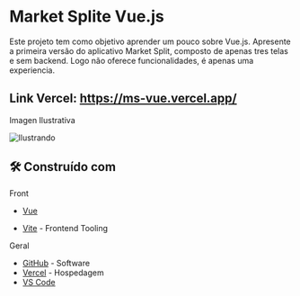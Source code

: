 # Market Splite Vue.js

Este projeto tem como objetivo aprender um pouco sobre Vue.js. Apresente a primeira versão do aplicativo Market Split, composto de apenas tres telas e sem backend.
Logo não oferece funcionalidades, é apenas uma experiencia.

## Link Vercel: https://ms-vue.vercel.app/

Imagen Ilustrativa

![Ilustrando](https://user-images.githubusercontent.com/90703690/208976920-2d1c35db-f07a-4160-b104-dd64684a1216.png)

## 🛠️ Construído com

Front
+ [Vue](https://vuejs.org/)
* [Vite](https://vitejs.dev/) - Frontend Tooling

Geral
* [GitHub](https://github.com/) - Software
* [Vercel](https://vercel.com) - Hospedagem
* [VS Code](https://code.visualstudio.com/)
